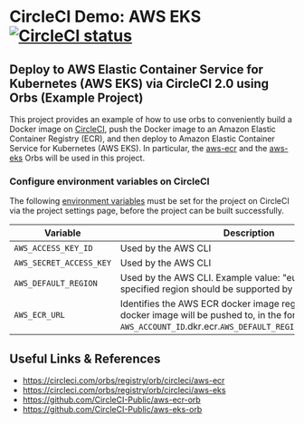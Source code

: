 # CircleCI Demo: AWS EKS [![CircleCI status](https://circleci.com/gh/CircleCI-Public/circleci-demo-aws-eks.svg "CircleCI status")](https://circleci.com/gh/CircleCI-Public/circleci-demo-aws-eks)

## Deploy to AWS Elastic Container Service for Kubernetes (AWS EKS) via CircleCI 2.0 using Orbs (Example Project)
This project provides an example of how to use orbs to conveniently build a Docker image on [CircleCI](https://circleci.com), push the Docker image to an Amazon Elastic Container Registry (ECR), and then deploy to Amazon Elastic Container Service for Kubernetes (AWS EKS). In particular, the [aws-ecr](https://circleci.com/orbs/registry/orb/circleci/aws-ecr) and the [aws-eks](https://circleci.com/orbs/registry/orb/circleci/aws-eks) Orbs will be used in this project.

### Configure environment variables on CircleCI
The following [environment variables](https://circleci.com/docs/2.0/env-vars/#setting-an-environment-variable-in-a-project) must be set for the project on CircleCI via the project settings page, before the project can be built successfully.


| Variable                       | Description                                               |
| ------------------------------ | --------------------------------------------------------- |
| `AWS_ACCESS_KEY_ID`            | Used by the AWS CLI |
| `AWS_SECRET_ACCESS_KEY `       | Used by the AWS CLI |
| `AWS_DEFAULT_REGION`           | Used by the AWS CLI. Example value: "eu-west-3" (The specified region should be supported by AWS EKS) |
| `AWS_ECR_URL`                  | Identifies the AWS ECR docker image registry that the docker image will be pushed to, in the format `AWS_ACCOUNT_ID`.dkr.ecr.`AWS_DEFAULT_REGION`.amazonaws.com |

## Useful Links & References
- https://circleci.com/orbs/registry/orb/circleci/aws-ecr
- https://circleci.com/orbs/registry/orb/circleci/aws-eks
- https://github.com/CircleCI-Public/aws-ecr-orb
- https://github.com/CircleCI-Public/aws-eks-orb